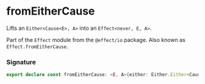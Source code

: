 # fromEitherCause

Lifts an `Either<Cause<E>, A>` into an `Effect<never, E, A>`.

Part of the `Effect` module from the `@effect/io` package. Also known as `Effect.fromEitherCause`.

### Signature

```typescript
export declare const fromEitherCause: <E, A>(either: Either.Either<Cause.Cause<E>, A>) => Effect<never, E, A>
```
